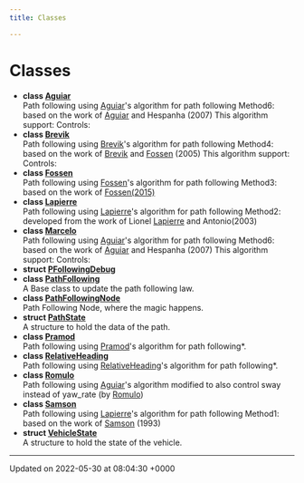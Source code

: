 ```yaml
---
title: Classes

---
```


# Classes




* **class [Aguiar](/medusa_base/api/markdown/medusa_control/outer_loops_controllers/path_following/Classes/classAguiar/)** <br>Path following using [Aguiar]()'s algorithm for path following Method6: based on the work of [Aguiar]() and Hespanha (2007)    This algorithm support: Controls: 
* **class [Brevik](/medusa_base/api/markdown/medusa_control/outer_loops_controllers/path_following/Classes/classBrevik/)** <br>Path following using [Brevik]()'s algorithm for path following Method4: based on the work of [Brevik]() and [Fossen](/medusa_base/api/markdown/medusa_control/outer_loops_controllers/path_following/Classes/classFossen/) (2005) This algorithm support: Controls: 
* **class [Fossen](/medusa_base/api/markdown/medusa_control/outer_loops_controllers/path_following/Classes/classFossen/)** <br>Path following using [Fossen]()'s algorithm for path following Method3: based on the work of [Fossen(2015)]()
* **class [Lapierre](/medusa_base/api/markdown/medusa_control/outer_loops_controllers/path_following/Classes/classLapierre/)** <br>Path following using [Lapierre]()'s algorithm for path following Method2: developed from the work of Lionel [Lapierre]() and Antonio(2003) 
* **class [Marcelo](/medusa_base/api/markdown/medusa_control/outer_loops_controllers/path_following/Classes/classMarcelo/)** <br>Path following using [Aguiar]()'s algorithm for path following Method6: based on the work of [Aguiar]() and Hespanha (2007)    This algorithm support: Controls: 
* **struct [PFollowingDebug](/medusa_base/api/markdown/medusa_control/outer_loops_controllers/path_following/Classes/structPFollowingDebug/)** 
* **class [PathFollowing](/medusa_base/api/markdown/medusa_control/outer_loops_controllers/path_following/Classes/classPathFollowing/)** <br>A Base class to update the path following law. 
* **class [PathFollowingNode](/medusa_base/api/markdown/medusa_control/outer_loops_controllers/path_following/Classes/classPathFollowingNode/)** <br>Path Following Node, where the magic happens. 
* **struct [PathState](/medusa_base/api/markdown/medusa_control/outer_loops_controllers/path_following/Classes/structPathState/)** <br>A structure to hold the data of the path. 
* **class [Pramod](/medusa_base/api/markdown/medusa_control/outer_loops_controllers/path_following/Classes/classPramod/)** <br>Path following using [Pramod]()'s algorithm for path following*. 
* **class [RelativeHeading](/medusa_base/api/markdown/medusa_control/outer_loops_controllers/path_following/Classes/classRelativeHeading/)** <br>Path following using [RelativeHeading]()'s algorithm for path following*. 
* **class [Romulo](/medusa_base/api/markdown/medusa_control/outer_loops_controllers/path_following/Classes/classRomulo/)** <br>Path following using [Aguiar]()'s algorithm modified to also control sway instead of yaw_rate (by [Romulo]()) 
* **class [Samson](/medusa_base/api/markdown/medusa_control/outer_loops_controllers/path_following/Classes/classSamson/)** <br>Path following using [Lapierre]()'s algorithm for path following Method1: based on the work of [Samson]() (1993) 
* **struct [VehicleState](/medusa_base/api/markdown/medusa_control/outer_loops_controllers/path_following/Classes/structVehicleState/)** <br>A structure to hold the state of the vehicle. 



-------------------------------

Updated on 2022-05-30 at 08:04:30 +0000
